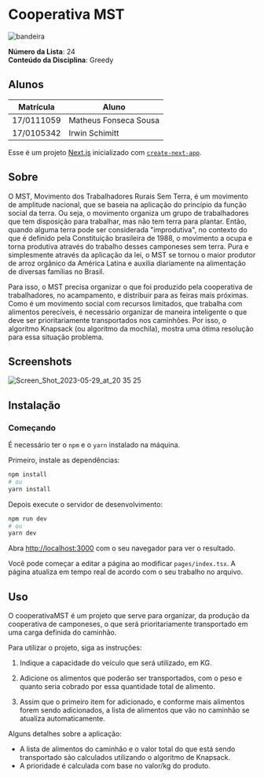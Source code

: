 # Cooperativa MST

![bandeira](https://github.com/projeto-de-algoritmos/Greed_CooperativaMST/assets/54778783/c4cf29ef-ae7f-4dd1-9b55-68c1920f8c66)

**Número da Lista**: 24<br>
**Conteúdo da Disciplina**: Greedy<br>

## Alunos
|Matrícula | Aluno |
| -- | -- |
| 17/0111059  |  Matheus Fonseca Sousa |
| 17/0105342  |  Irwin Schimitt |

Esse é um projeto [Next.js](https://nextjs.org/) inicializado com [`create-next-app`](https://github.com/vercel/next.js/tree/canary/packages/create-next-app).

## Sobre 

O MST, Movimento dos Trabalhadores Rurais Sem Terra, é um movimento de amplitude nacional, que se baseia na aplicação do princípio da função social da terra. Ou seja, o movimento organiza um grupo de trabalhadores que tem disposição para trabalhar, mas não tem terra para plantar. Então, quando alguma terra pode ser considerada "improdutiva", no contexto do que é definido pela Constituição brasileira de 1988, o movimento a ocupa e torna produtiva através do trabalho desses camponeses sem terra. Pura e simplesmente através da aplicação da lei, o MST se tornou o maior produtor de arroz orgânico da América Latina e auxilia diariamente na alimentação de diversas famílias no Brasil. 

Para isso, o MST precisa organizar o que foi produzido pela cooperativa de trabalhadores, no acampamento, e distribuir para as feiras mais próximas. Como é um movimento social com recursos limitados, que trabalha com alimentos perecíveis, é necessário organizar de maneira inteligente o que deve ser prioritariamente transportados nos caminhões. Por isso, o algoritmo Knapsack (ou algoritmo da mochila), mostra uma ótima resolução para essa situação problema.

## Screenshots

![Screen_Shot_2023-05-29_at_20 35 25](https://github.com/projeto-de-algoritmos/Greed_CooperativaMST/assets/54778783/96af75e6-7db3-40d3-9ef1-beec6fc9d055)

## Instalação
### Começando

É necessário ter o `npm` e o `yarn` instalado na máquina.

Primeiro, instale as dependências:

```bash
npm install
# ou
yarn install
```

Depois execute o servidor de desenvolvimento:

```bash
npm run dev
# ou
yarn dev
```

Abra [http://localhost:3000](http://localhost:3000) com o seu navegador para ver o resultado.

Você pode começar a editar a página ao modificar `pages/index.tsx`. A página atualiza em tempo real de acordo com o seu trabalho no arquivo.

## Uso 
O cooperativaMST é um projeto que serve para organizar, da produção da cooperativa de camponeses, o que será prioritariamente transportado em uma carga definida do caminhão. 

Para utilizar o projeto, siga as instruções:

1. Indique a capacidade do veículo que será utilizado, em KG.

2. Adicione os alimentos que poderão ser transportados, com o peso e quanto seria cobrado por essa quantidade total de alimento.

3. Assim que o primeiro item for adicionado, e conforme mais alimentos forem sendo adicionados, a lista de alimentos que vão no caminhão se atualiza automaticamente.

Alguns detalhes sobre a aplicação:

- A lista de alimentos do caminhão e o valor total do que está sendo transportado são calculados utilizando o algoritmo de Knapsack.
- A prioridade é calculada com base no valor/kg do produto.
